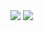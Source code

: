 <img src="https://github.com/musauyumaz/CSharp/blob/main/Gen%C3%A7ay%20Y%C4%B1ld%C4%B1z/A%E2%80%99dan%20Z%E2%80%99ye%20Temel%20C%23%2010%20Programlama%20E%C4%9Fitimi/147)%20Ak%C4%B1%C5%9F%20Kontrol%20Mekanizmalar%C4%B1%20-%20Scopesuz%20If%20Yap%C4%B1s%C4%B1/Ekran%20g%C3%B6r%C3%BCnt%C3%BCs%C3%BC%202022-08-22%20151756.png" width="auto">
<img src="https://github.com/musauyumaz/CSharp/blob/main/Gen%C3%A7ay%20Y%C4%B1ld%C4%B1z/A%E2%80%99dan%20Z%E2%80%99ye%20Temel%20C%23%2010%20Programlama%20E%C4%9Fitimi/147)%20Ak%C4%B1%C5%9F%20Kontrol%20Mekanizmalar%C4%B1%20-%20Scopesuz%20If%20Yap%C4%B1s%C4%B1/Ekran%20g%C3%B6r%C3%BCnt%C3%BCs%C3%BC%202022-08-22%20152113.png" width="auto">
